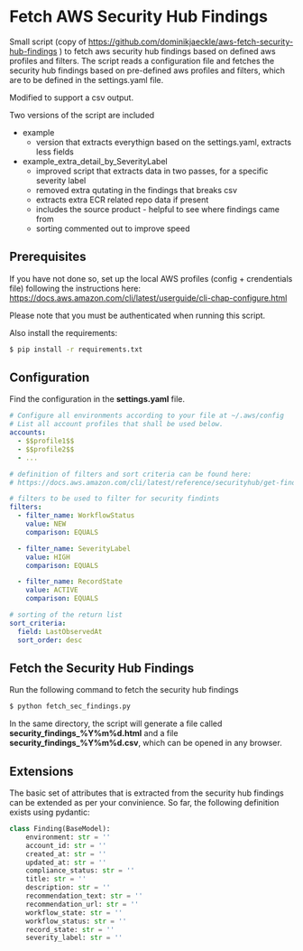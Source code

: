 # Fetch AWS Security Hub Findings

Small script (copy of https://github.com/dominikjaeckle/aws-fetch-security-hub-findings ) to fetch aws security hub findings based on defined aws profiles and filters. The script reads a configuration file and fetches the security hub findings based on pre-defined aws profiles and filters, which are to be defined in the settings.yaml file. 

Modified to support a csv output.

Two versions of the script are included

- example 
  - version that extracts everythign based on the settings.yaml, extracts less fields
- example_extra_detail_by_SeverityLabel 
  - improved script that extracts data in two passes, for a specific severity label
  - removed extra qutating in the findings that breaks csv
  - extracts extra ECR related repo data if present
  - includes the source product - helpful to see where findings came from
  - sorting commented out to improve speed

## Prerequisites
If you have not done so, set up the local AWS profiles (config + crendentials file) following the instructions here: https://docs.aws.amazon.com/cli/latest/userguide/cli-chap-configure.html 

Please note that you must be authenticated when running this script. 

Also install the requirements:
```bash
$ pip install -r requirements.txt
```

## Configuration
Find the configuration in the **settings.yaml** file.
```yaml
# Configure all environments according to your file at ~/.aws/config
# List all account profiles that shall be used below.
accounts:
  - $$profile1$$
  - $$profile2$$
  - ...

# definition of filters and sort criteria can be found here:
# https://docs.aws.amazon.com/cli/latest/reference/securityhub/get-findings.html

# filters to be used to filter for security findints
filters:
  - filter_name: WorkflowStatus
    value: NEW
    comparison: EQUALS

  - filter_name: SeverityLabel
    value: HIGH
    comparison: EQUALS

  - filter_name: RecordState
    value: ACTIVE
    comparison: EQUALS

# sorting of the return list
sort_criteria:
  field: LastObservedAt
  sort_order: desc
```

## Fetch the Security Hub Findings
Run the following command to fetch the security hub findings
```bash
$ python fetch_sec_findings.py
```

In the same directory, the script will generate a file called **security_findings_%Y%m%d.html** and a file **security_findings_%Y%m%d.csv**, which can be opened in any browser. 

## Extensions
The basic set of attributes that is extracted from the security hub findings can be extended as per your convinience. So far, the following definition exists using pydantic:

```python
class Finding(BaseModel):
    environment: str = ''
    account_id: str = ''
    created_at: str = ''
    updated_at: str = ''
    compliance_status: str = ''
    title: str = ''
    description: str = ''
    recommendation_text: str = ''
    recommendation_url: str = ''
    workflow_state: str = ''
    workflow_status: str = ''
    record_state: str = ''
    severity_label: str = ''
```